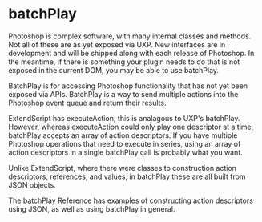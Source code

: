 # batchPlay

Photoshop is complex software, with many internal classes and methods. Not all of these are as yet exposed via UXP. New interfaces are in development and will be shipped along with each release of Photoshop. In the meantime, if there is something your plugin needs to do that is not exposed in the current DOM, you may be able to use batchPlay.

BatchPlay is for accessing Photoshop functionality that has not yet been exposed via APIs. BatchPlay is a way to send multiple actions into the Photoshop event queue and return their results.

ExtendScript has executeAction; this is analagous to UXP's batchPlay. However, whereas executeAction could only play one descriptor at a time, batchPlay accepts an array of action descriptors. If you have multiple Photoshop operations that need to execute in series, using an array of action descriptors in a single batchPlay call is probably what you want.

Unlike ExtendScript, where there were classes to construction action descriptors, references, and values, in batchPlay these are all built from JSON objects.

The [batchPlay Reference](/ps_reference/media/advanced/) has examples of constructing action descriptors using JSON, as well as using batchPlay in general.